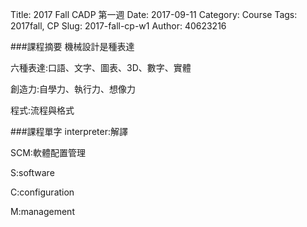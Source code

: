 Title: 2017 Fall CADP 第一週
Date: 2017-09-11
Category: Course
Tags: 2017fall, CP
Slug: 2017-fall-cp-w1
Author: 40623216



<!-- PELICAN_END_SUMMARY -->


###課程摘要
機械設計是種表達

六種表達:口語、文字、圖表、3D、數字、實體

創造力:自學力、執行力、想像力

程式:流程與格式

###課程單字
interpreter:解譯

SCM:軟體配置管理

S:software

C:configuration

M:management